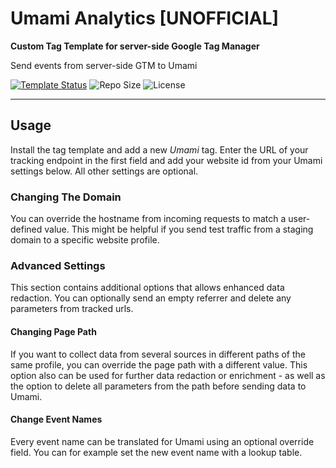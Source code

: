 # Umami Analytics [UNOFFICIAL]
**Custom Tag Template for server-side Google Tag Manager**

Send events from server-side GTM to Umami 

[![Template Status](https://img.shields.io/badge/Community%20Template%20Gallery%20Status-published-green)](https://tagmanager.google.com/gallery/#/owners/mbaersch/templates/umami-tag-server) ![Repo Size](https://img.shields.io/github/repo-size/mbaersch/umami-tag-server) ![License](https://img.shields.io/github/license/mbaersch/umami-tag-server)
    
---

## Usage
Install the tag template and add a new *Umami* tag. Enter the URL of your tracking endpoint in the first field and add your website id from your Umami settings below. All other settings are optional. 

### Changing The Domain
You can override the hostname from incoming requests to match a user-defined value. This might be helpful if you send test traffic from a staging domain to a specific website profile.

### Advanced Settings
This section contains additional options that allows enhanced data redaction. You can optionally send an empty referrer and delete any parameters from tracked urls. 

#### Changing Page Path
If you want to collect data from several sources in different paths of the same profile, you can override the page path with a different value. This option also can be used for further data redaction or enrichment - as well as the option to delete all parameters from the path before sending data to Umami.

#### Change Event Names
Every event name can be translated for Umami using an optional override field. You can for example set the new event name with a lookup table. 
